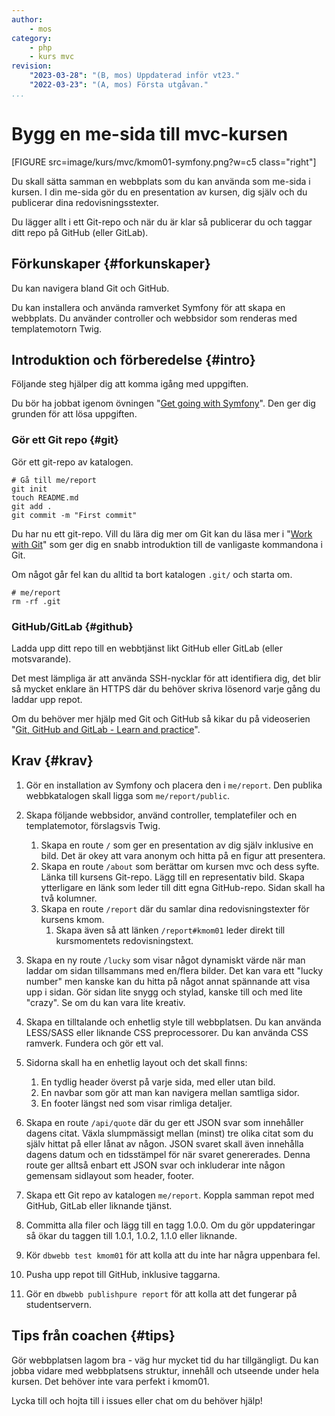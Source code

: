 ```yaml
---
author:
    - mos
category:
    - php
    - kurs mvc
revision:
    "2023-03-28": "(B, mos) Uppdaterad inför vt23."
    "2022-03-23": "(A, mos) Första utgåvan."
...
```

Bygg en me-sida till mvc-kursen
===================================

[FIGURE src=image/kurs/mvc/kmom01-symfony.png?w=c5 class="right"]

Du skall sätta samman en webbplats som du kan använda som me-sida i kursen. I din me-sida gör du en presentation av kursen, dig själv och du publicerar dina redovisningsstexter.

Du lägger allt i ett Git-repo och när du är klar så publicerar du och taggar ditt repo på GitHub (eller GitLab).

<!--more-->



Förkunskaper {#forkunskaper}
-----------------------

Du kan navigera bland Git och GitHub.

Du kan installera och använda ramverket Symfony för att skapa en webbplats. Du använder controller och webbsidor som renderas med templatemotorn Twig.



Introduktion och förberedelse {#intro}
-----------------------

Följande steg hjälper dig att komma igång med uppgiften.

Du bör ha jobbat igenom övningen "[Get going with Symfony](https://github.com/dbwebb-se/mvc/tree/main/example/symfony)". Den ger dig grunden för att lösa uppgiften.



### Gör ett Git repo {#git}

Gör ett git-repo av katalogen.

```text
# Gå till me/report
git init
touch README.md
git add .
git commit -m "First commit"
```

Du har nu ett git-repo. Vill du lära dig mer om Git kan du läsa mer i "[Work with Git](https://dbwebb-se.github.io/mvc/work-with-git)" som ger dig en snabb introduktion till de vanligaste kommandona i Git.

Om något går fel kan du alltid ta bort katalogen `.git/` och starta om.

```text
# me/report
rm -rf .git
```



### GitHub/GitLab {#github}

Ladda upp ditt repo till en webbtjänst likt GitHub eller GitLab (eller motsvarande).

Det mest lämpliga är att använda SSH-nycklar för att identifiera dig, det blir så mycket enklare än HTTPS där du behöver skriva lösenord varje gång du laddar upp repot.

Om du behöver mer hjälp med Git och GitHub så kikar du på videoserien "[Git, GitHub and GitLab - Learn and practice](https://www.youtube.com/playlist?list=PLEtyhUSKTK3iTFcdLANJq0TkKo246XAlv)".



Krav {#krav}
-----------------------

<!--
Dela in kraven med rubriker.

1. Skapa en landningssida för routen `api/` som visar en webbsida med en sammanställning av alla JSON routes som din webbplats erbjuder.

lucky kan ha som uppgift att visa 1-5 tärningar och summera dem?

-->

1. Gör en installation av Symfony och placera den i `me/report`. Den publika webbkatalogen skall ligga som `me/report/public`.

1. Skapa följande webbsidor, använd controller, templatefiler och en templatemotor, förslagsvis Twig.

    1. Skapa en route `/` som ger en presentation av dig själv inklusive en bild. Det är okey att vara anonym och hitta på en figur att presentera.
    1. Skapa en route `/about` som berättar om kursen mvc och dess syfte. Länka till kursens Git-repo. Lägg till en representativ bild. Skapa ytterligare en länk som leder till ditt egna GitHub-repo. Sidan skall ha två kolumner.
    1. Skapa en route `/report` där du samlar dina redovisningstexter för kursens kmom.
        1. Skapa även så att länken `/report#kmom01` leder direkt till kursmomentets redovisningstext.

1. Skapa en ny route `/lucky` som visar något dynamiskt värde när man laddar om sidan tillsammans med en/flera bilder. Det kan vara ett "lucky number" men kanske kan du hitta på något annat spännande att visa upp i sidan. Gör sidan lite snygg och stylad, kanske till och med lite "crazy". Se om du kan vara lite kreativ.

1. Skapa en tilltalande och enhetlig style till webbplatsen. Du kan använda LESS/SASS eller liknande CSS preprocessorer. Du kan använda CSS ramverk. Fundera och gör ett val.

1. Sidorna skall ha en enhetlig layout och det skall finns:

    1. En tydlig header överst på varje sida, med eller utan bild.
    1. En navbar som gör att man kan navigera mellan samtliga sidor.
    1. En footer längst ned som visar rimliga detaljer.

1. Skapa en route `/api/quote` där du ger ett JSON svar som innehåller dagens citat. Växla slumpmässigt mellan (minst) tre olika citat som du själv hittat på eller lånat av någon. JSON svaret skall även innehålla dagens datum och en tidsstämpel för när svaret genererades. Denna route ger alltså enbart ett JSON svar och inkluderar inte någon gemensam sidlayout som header, footer.

1. Skapa ett Git repo av katalogen `me/report`. Koppla samman repot med GitHub, GitLab eller liknande tjänst.

1. Committa alla filer och lägg till en tagg 1.0.0. Om du gör uppdateringar så ökar du taggen till 1.0.1, 1.0.2, 1.1.0 eller liknande.

1. Kör `dbwebb test kmom01` för att kolla att du inte har några uppenbara fel.

1. Pusha upp repot till GitHub, inklusive taggarna.

1. Gör en `dbwebb publishpure report` för att kolla att det fungerar på studentservern.



Tips från coachen {#tips}
-----------------------

Gör webbplatsen lagom bra - väg hur mycket tid du har tillgängligt. Du kan jobba vidare med webbplatsens struktur, innehåll och utseende under hela kursen. Det behöver inte vara perfekt i kmom01.

Lycka till och hojta till i issues eller chat om du behöver hjälp!
